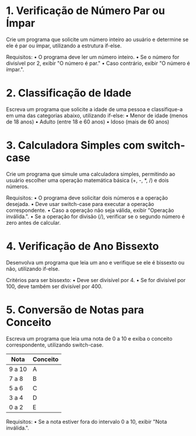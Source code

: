 
# 1. Verificação de Número Par ou Ímpar

Crie um programa que solicite um número inteiro ao usuário e determine se ele é
par ou ímpar, utilizando a estrutura if-else.

Requisitos:
	• O programa deve ler um número inteiro.
	• Se o número for divisível por 2, exibir "O número é par."
	• Caso contrário, exibir "O número é ímpar.".

# 2. Classificação de Idade

Escreva um programa que solicite a idade de uma pessoa e classifique-a em uma
das categorias abaixo, utilizando if-else:
	• Menor de idade (menos de 18 anos)
	• Adulto (entre 18 e 60 anos)
	• Idoso (mais de 60 anos)

# 3. Calculadora Simples com switch-case

Crie um programa que simule uma calculadora simples, permitindo ao usuário
escolher uma operação matemática básica (+, -, *, /) e dois números.

Requisitos:
	• O programa deve solicitar dois números e a operação desejada.
	• Deve usar switch-case para executar a operação correspondente.
	• Caso a operação não seja válida, exibir "Operação inválida.".
	• Se a operação for divisão (/), verificar se o segundo número é zero antes de calcular.

# 4. Verificação de Ano Bissexto

Desenvolva um programa que leia um ano e verifique se ele é bissexto ou não,
utilizando if-else.

Critérios para ser bissexto:
	• Deve ser divisível por 4.
	• Se for divisível por 100, deve também ser divisível por 400.

# 5. Conversão de Notas para Conceito

Escreva um programa que leia uma nota de 0 a 10 e exiba o conceito
correspondente, utilizando switch-case.

| Nota   | Conceito |
| ------ | -------- |
| 9 a 10 | A        |
| 7 a 8  | B        |
| 5 a 6  | C        |
| 3 a 4  | D        |
| 0 a 2  | E        |

Requisitos:
	• Se a nota estiver fora do intervalo 0 a 10, exibir "Nota inválida.".